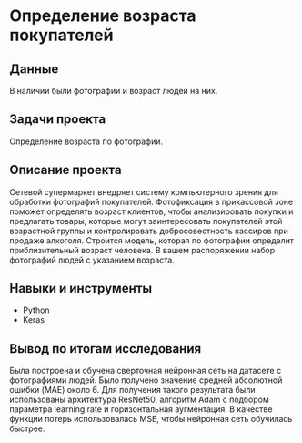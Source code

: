# Определение возраста покупателей

## Данные

В наличии были фотографии и возраст людей на них.

## Задачи проекта

Определение возраста по фотографии.

## Описание проекта

Сетевой супермаркет внедряет систему компьютерного зрения для обработки фотографий покупателей. Фотофиксация в прикассовой зоне поможет определять возраст клиентов, чтобы анализировать покупки и предлагать товары, которые могут заинтересовать покупателей этой возрастной группы и контролировать добросовестность кассиров при продаже алкоголя. Строится модель, которая по фотографии определит приблизительный возраст человека. В вашем распоряжении набор фотографий людей с указанием возраста.

## Навыки и инструменты

- Python
- Keras

## Вывод по итогам исследования

Была построена и обучена сверточная нейронная сеть на датасете с фотографиями людей. Было получено значение cредней абсолютной ошибки (MAE) около 6. Для получения такого результата были использованы архитектура ResNet50, алгоритм Adam с подбором параметра learning rate и горизонтальная аугментация. В качестве функции потерь использовалась MSE, чтобы нейронная сеть обучилась быстрее.
